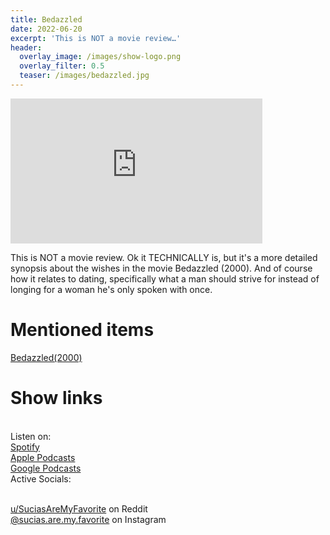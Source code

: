 ```yaml
---
title: Bedazzled
date: 2022-06-20
excerpt: 'This is NOT a movie review…' 
header:
  overlay_image: /images/show-logo.png
  overlay_filter: 0.5
  teaser: /images/bedazzled.jpg
---
```


<iframe src='https://open.spotify.com/embed/episode/2Baqv1rizKvBbXuVhfMhmN' width='80%' height='232' frameborder='0' allowtransparency='true' allow='encrypted-media'></iframe>

This is NOT a movie review. Ok it TECHNICALLY is, but it's a more detailed synopsis about the wishes in the movie Bedazzled (2000). And of course how it relates to dating, specifically what a man should strive for instead of longing for a woman he's only spoken with once.

# Mentioned items

[Bedazzled(2000)](https://www.imdb.com/title/tt0230030/)

# Show links

<br> Listen on:
<br> [Spotify](https://open.spotify.com/show/3XjoipCU3QzeIaQAAQpBdW)  <a href='https://open.spotify.com/show/3XjoipCU3QzeIaQAAQpBdW'><i class='fab fa-spotify'></i></a>
<br> [Apple Podcasts](https://podcasts.apple.com/us/podcast/sucias/id1548173787) <a href='https://podcasts.apple.com/us/podcast/sucias/id1548173787'> <i class='fas fa-podcast'></i></a>
<br> [Google Podcasts](https://podcasts.google.com/feed/aHR0cHM6Ly9hbmNob3IuZm0vcy80MjI0YzYzYy9wb2RjYXN0L3Jzcw)  <a href='https://podcasts.google.com/feed/aHR0cHM6Ly9hbmNob3IuZm0vcy80MjI0YzYzYy9wb2RjYXN0L3Jzcw'><i class='fab fa-google-play'></i></a>
<br> Active Socials:

<br> [u/SuciasAreMyFavorite](https://reddit.com/u/suciasaremyfavorite/submitted) on Reddit <a href='https://reddit.com/u/suciasaremyfavorite/submitted'><i class='fab fa-reddit'></i></a>
<br> [@sucias.are.my.favorite](https://instagram.com/sucias.pod) on Instagram  <a href='https://www.instagram.com/sucias.pod'><i class='fab fa-instagram'></i></a>
